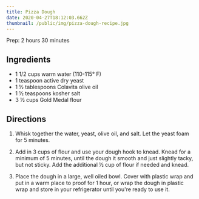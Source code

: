 ```yaml
---
title: Pizza Dough
date: 2020-04-27T18:12:03.662Z
thumbnail: /public/img/pizza-dough-recipe.jpg
---
```

Prep: 2 hours 30 minutes

## Ingredients

* 1 1/2 cups warm water (110-115° F)
* 1 teaspoon active dry yeast
* 1 ½ tablespoons Colavita olive oil
* 1 ½ teaspoons kosher salt
* 3 ½ cups Gold Medal flour

## Directions

1. Whisk together the water, yeast, olive oil, and salt. Let the yeast foam for 5 minutes.

2. Add in 3 cups of flour and use your dough hook to knead. Knead for a minimum of 5 minutes, until the dough it smooth and just slightly tacky, but not sticky. Add the additional ½ cup of flour if needed and knead.

3. Place the dough in a large, well oiled bowl. Cover with plastic wrap and put in a warm place to proof for 1 hour, or wrap the dough in plastic wrap and store in your refrigerator until you're ready to use it.